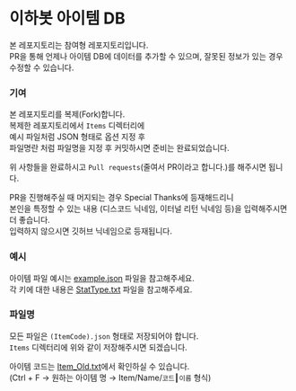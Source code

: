 # 이하봇 아이템 DB

본 레포지토리는 참여형 레포지토리입니다.<br>
PR을 통해 언제나 아이템 DB에 데이터를 추가할 수 있으며, 잘못된 정보가 있는 경우 수정할 수 있습니다.

### 기여

본 레포지토리를 복제(Fork)합니다.<br>
복제한 레포지토리에서 `Items` 디렉터리에<br>
예시 파일처럼 JSON 형태로 옵션 지정 후<br>
파일명란 처럼 파일명을 지정 후 커밋하시면 준비는 완료되었습니다.

위 사항들을 완료하시고 `Pull requests`(줄여서 PR이라고 합니다.)를 해주시면 됩니다.<br>

PR을 진행해주실 때 머지되는 경우 Special Thanks에 등재해드리니<br>
본인을 특정할 수 있는 내용 (디스코드 닉네임, 이터널 리턴 닉네임 등)을 입력해주시면 더 좋습니다.<br>
입력하지 않으시면 깃허브 닉네임으로 등재됩니다.

### 예시

아이템 파일 예시는 [example.json](https://github.com/IAMIHAH/ihahbot-itemdb/blob/main/example.json) 파일을 참고해주세요.<br>
각 키에 대한 내용은 [StatType.txt](https://github.com/IAMIHAH/ihahbot-itemdb/blob/main/StatType.txt) 파일을 참고해주세요.

### 파일명

모든 파일은 `(ItemCode).json` 형태로 저장되어야 합니다.<br>
`Items` 디렉터리에 위와 같이 저장해주시면 되겠습니다.

아이템 코드는 [Item_Old.txt](https://github.com/IAMIHAH/ihahbot-itemdb/blob/main/Item_Old.txt)에서 확인하실 수 있습니다.<br>
(Ctrl + F → 원하는 아이템 명 → Item/Name/`코드`┃`이름` 형식)
